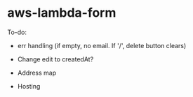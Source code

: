 # aws-lambda-form

To-do:

- err handling (if empty, no email. If '/', delete button clears)
- Change edit to createdAt?
- Address map

- Hosting
